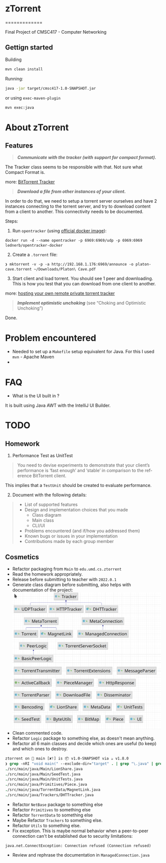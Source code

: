 # zTorrent 
=============

Final Project of CMSC417 - Computer Networking

## Gettign started

Building

```sh
mvn clean install
```

Running:
```sh
java -jar target/cmsc417-1.0-SNAPSHOT.jar
```

or using `exec-maven-plugin`

```sh
mvn exec:java
```

# About zTorrent

## Features

> ***Communicate with the tracker (with support for compact format).*** 

The Tracker class seems to be responsible with that. Not sure what Compact Format is.

more: [BitTorrent Tracker](https://en.wikipedia.org/wiki/BitTorrent_tracker)

> ***Download a file from other instances of your client.***

In order to do that, we need to setup a torrent server ourselves and have 2 instances connecting to the torrent server, and try to download content from a client to another. This connectivity needs to be documented.

Steps:

1. Run `opentracker` (using [official docker image](https://hub.docker.com/r/lednerb/opentracker-docker)):

```shell
docker run -d --name opentracker -p 6969:6969/udp -p 6969:6969 lednerb/opentracker-docker
```

2. Create a `.torrent` file:
```shell
❯ mktorrent -v -p -a http://192.168.1.176:6969/announce -o platon-cave.torrent ~/Downloads/Platon\ Cave.pdf
```

3. Start client and load torrent. You should see 1 peer and downloading. This is how you test that you can download from one client to another.

more: [hosting your own remote private torrent tracker](http://troydm.github.io/blog/2013/04/24/hosting-your-own-remote-private-torrent-tracker/)

> ***Implement optimistic unchoking*** (see “Choking and Optimistic Unchoking”)

Done. 

# Problem encountered

* Needed to set up a `Makefile` setup equivalent for Java. For this I used `mvn` - Apache Maven
* 

# FAQ

- What is the UI built in ?

It is built using Java AWT with the IntelliJ UI Builder.

# TODO

## Homework

1. Performance Test as UnitTest

> You need to devise experiments to demonstrate that your client’s performance is ‘fast enough’ and ‘stable’ in comparison to the ref-erence BitTorrent client.

This implies that a `TestUnit` should be created to evaluate performance.

2. Document with the following details:

>
> * List of supported features
> * Design and implementation choices that you made
>   * Class diagram
>   * Main class
>   * CLI/UI
> * Problems encountered (and if/how you addressed them)
> * Known bugs or issues in your implementation
> * Contributions made by each group member

## Cosmetics

* Refactor packaging from `Main` to `edu.umd.cs.ztorrent`
* Read the homework appropriately.
* Release before submitting to teacher with `2022.0.1`
* Generate class diagram before submitting, also helps with documentation of the project:
![class diagram](/docs/images/class-diagram.png "Class diagram")
* Clean commented code.
* Refactor `Logic` package to something else, as doesn't mean anything.
* Refactor all 6 main classes and decide which ones are useful (to keep) and which ones to destroy.
```csh
ztorrent on  main [✘!] is 📦 v1.0-SNAPSHOT via ☕ v1.8.0 
❯ grep -nRI "void main(" --exclude-dir="target" . | grep "\.java" | grep -v "//" | awk -F':' '{print $1}' | sortrt -u
./src/main/java/Main/LionShare.java
./src/main/java/Main/SeedTest.java
./src/main/java/Main/UnitTests.java
./src/main/java/Primitives/Piece.java
./src/main/java/TorrentData/MagnetLink.java
./src/main/java/Trackers/DHTTracker.java
```
* Refactor `NetBase` package to something else
* Refactor `Primitives` to something else
* Refactor `TorrentData` to something else
* Maybe Refactor `Trackers` to something else.
* Refactor `Utils` to something else.
* Fix exception. This is maybe normal behavior when a peer-to-peer connection can't be established due to security limitations:
```
java.net.ConnectException: Connection refused (Connection refused)
```
* Review and rephrase the documentation in `ManagedConnection.java`